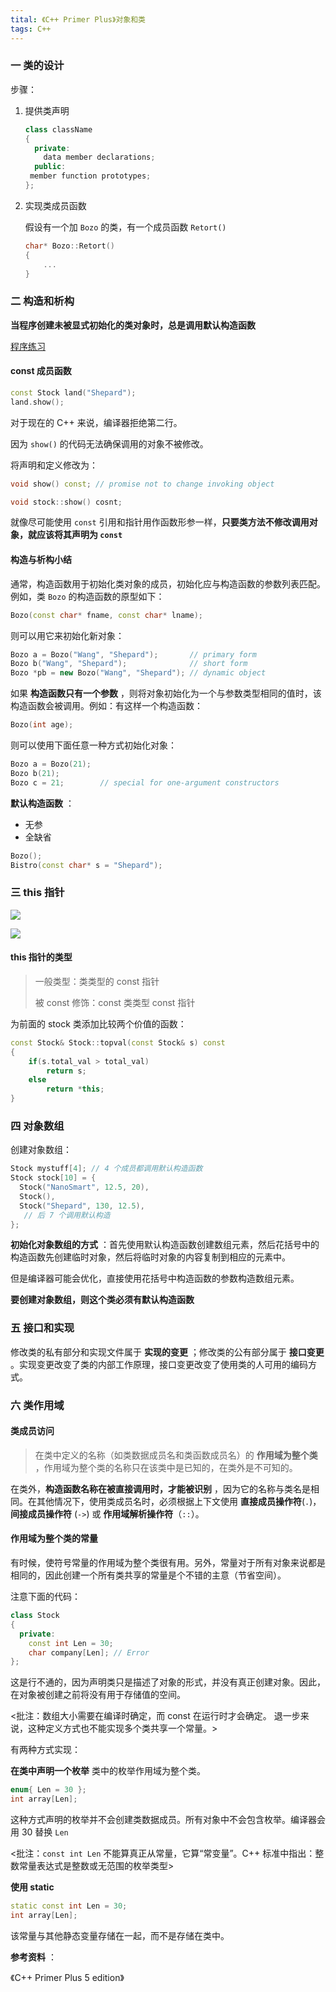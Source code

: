 ```yaml
---
tital: 《C++ Primer Plus》对象和类
tags: C++
---
```


### 一 类的设计

步骤：

1. 提供类声明

   ```cpp
   class className
   {
     private:
       data member declarations;
     public:
   	member function prototypes;
   };
   ```

   

2. 实现类成员函数

   假设有一个加 `Bozo` 的类，有一个成员函数 `Retort()`

   ```cpp
   char* Bozo::Retort()
   {
       ...
   }
   ```



### 二 构造和析构

**当程序创建未被显式初始化的类对象时，总是调用默认构造函数** 

[程序练习](https://github.com/hairrrrr/Cpp-Primer/tree/master/Code/Book/C%2B%2B%20Primer%20Plus/10_%E7%B1%BB%E5%92%8C%E5%AF%B9%E8%B1%A1/01_%E6%9E%84%E9%80%A0%E5%92%8C%E6%9E%90%E6%9E%84)

#### const 成员函数

```cpp
const Stock land("Shepard");
land.show();
```

对于现在的 C++ 来说，编译器拒绝第二行。

因为 `show()` 的代码无法确保调用的对象不被修改。

将声明和定义修改为：

```cpp
void show() const; // promise not to change invoking object

void stock::show() cosnt;
```

就像尽可能使用 `const` 引用和指针用作函数形参一样，**只要类方法不修改调用对象，就应该将其声明为 `const`**



#### 构造与析构小结

通常，构造函数用于初始化类对象的成员，初始化应与构造函数的参数列表匹配。例如，类 `Bozo` 的构造函数的原型如下：

```cpp
Bozo(const char* fname, const char* lname);
```

则可以用它来初始化新对象：

```cpp
Bozo a = Bozo("Wang", "Shepard");		// primary form
Bozo b("Wang", "Shepard");				// short form
Bozo *pb = new Bozo("Wang", "Shepard"); // dynamic object
```

如果 **构造函数只有一个参数** ，则将对象初始化为一个与参数类型相同的值时，该构造函数会被调用。例如：有这样一个构造函数：

```cpp
Bozo(int age);
```

则可以使用下面任意一种方式初始化对象：

```cpp
Bozo a = Bozo(21);
Bozo b(21);
Bozo c = 21;		// special for one-argument constructors
```

**默认构造函数** ：

- 无参
- 全缺省

```cpp
Bozo();
Bistro(const char* s = "Shepard");
```



### 三 this 指针

![](https://hairrrrr.github.io/assets/2020-09-11-1.png)

![](https://hairrrrr.github.io/assets/2020-09-11-2.png)



#### this 指针的类型

> 一般类型：类类型的 const 指针
>
> 被 const 修饰：const 类类型 const 指针



为前面的 stock 类添加比较两个价值的函数：

```cpp
const Stock& Stock::topval(const Stock& s) const
{
    if(s.total_val > total_val)
        return s;
    else
        return *this;
}
```



### 四 对象数组

创建对象数组：

```cpp
Stock mystuff[4]; // 4 个成员都调用默认构造函数
Stock stock[10] = {
  Stock("NanoSmart", 12.5, 20),
  Stock(),
  Stock("Shepard", 130, 12.5),
   // 后 7 个调用默认构造
};
```

**初始化对象数组的方式** ：首先使用默认构造函数创建数组元素，然后花括号中的构造函数先创建临时对象，然后将临时对象的内容复制到相应的元素中。

但是编译器可能会优化，直接使用花括号中构造函数的参数构造数组元素。

**要创建对象数组，则这个类必须有默认构造函数**



### 五 接口和实现

修改类的私有部分和实现文件属于 **实现的变更** ；修改类的公有部分属于 **接口变更** 。实现变更改变了类的内部工作原理，接口变更改变了使用类的人可用的编码方式。



### 六 类作用域

#### 类成员访问

> 在类中定义的名称（如类数据成员名和类函数成员名）的 **作用域为整个类** ，作用域为整个类的名称只在该类中是已知的，在类外是不可知的。

在类外，**构造函数名称在被直接调用时，才能被识别** ，因为它的名称与类名是相同。在其他情况下，使用类成员名时，必须根据上下文使用 **直接成员操作符**(`.`)，**间接成员操作符** (`->`) 或 **作用域解析操作符**（`::`）。



#### 作用域为整个类的常量

有时候，使符号常量的作用域为整个类很有用。另外，常量对于所有对象来说都是相同的，因此创建一个所有类共享的常量是个不错的主意（节省空间）。

注意下面的代码：

```cpp
class Stock    
{
  private:
    const int Len = 30;
    char company[Len]; // Error
};
```

这是行不通的，因为声明类只是描述了对象的形式，并没有真正创建对象。因此，在对象被创建之前将没有用于存储值的空间。

<批注：数组大小需要在编译时确定，而 const 在运行时才会确定。 退一步来说，这种定义方式也不能实现多个类共享一个常量。>

有两种方式实现：

**在类中声明一个枚举**  类中的枚举作用域为整个类。

```cpp
enum{ Len = 30 };
int array[Len];
```

这种方式声明的枚举并不会创建类数据成员。所有对象中不会包含枚举。编译器会用 30 替换 `Len`

<批注：`const int Len` 不能算真正从常量，它算“常变量”。C++ 标准中指出：整数常量表达式是整数或无范围的枚举类型>

**使用 static**

```cpp
static const int Len = 30;
int array[Len];
```

该常量与其他静态变量存储在一起，而不是存储在类中。



**参考资料** ：

《C++ Primer Plus 5 edition》





